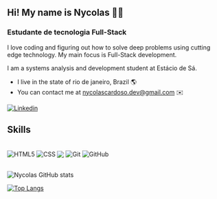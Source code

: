 
## Hi! My name is Nycolas 👋🏽 ##

### Estudante de tecnologia Full-Stack ###

I love coding and figuring out how to solve deep problems using cutting edge technology. My main focus is Full-Stack development.

I am a systems analysis and development student at Estácio de Sá.

* I live in the state of rio de janeiro, Brazil 🌎
* You can contact me at nycolascardoso.dev@gmail.com ✉️
    
[![Linkedin](https://img.shields.io/badge/LinkedIn-0077B5?style=for-the-badge&logo=linkedin&logoColor=white)](https://linkedin.com/in/nycolas-cardoso06)


## Skills
<div style="display: inline_block"><br>
<img align="center" src="https://img.shields.io/badge/HTML5-E34F26?style=for-the-badge&logo=html5&logoColor=white" alt="HTML5">
<img align="center" src="https://img.shields.io/badge/CSS-239120?&style=for-the-badge&logo=css3&logoColor=white" alt="CSS">
<img align="center" src=https://img.shields.io/badge/JavaScript-F7DF1E?style=for-the-badge&logo=javascript&logoColor=black "alt="JavaScript">
<img align="center" src="https://img.shields.io/badge/GIT-E44C30?style=for-the-badge&logo=git&logoColor=white "alt="Git">
<img align="center" src="https://img.shields.io/badge/GitHub-100000?style=for-the-badge&logo=github&logoColor=white "alt="GitHub">
</div><br>

![Nycolas GitHub stats](https://github-readme-stats.vercel.app/api?username=NycolasC&show_icons=true&theme=tokyonight)

[![Top Langs](https://github-readme-stats.vercel.app/api/top-langs/?username=NycolasC&layout=compact)](https://github.com/NyolasC/github-readme-stats)
